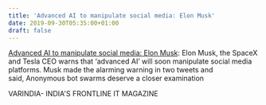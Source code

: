 ```yaml
---
title: 'Advanced AI to manipulate social media: Elon Musk'
date: 2019-09-30T05:35:00+01:00
draft: false
---
```


[Advanced AI to manipulate social media: Elon Musk](https://varindia.com/news/advanced-ai-to-manipulate-social-media-elon-musk#.XZGGDCn5qqw.blogger): Elon Musk, the SpaceX and Tesla CEO warns that ‘advanced AI’ will soon manipulate social media platforms. Musk made the alarming warning in two tweets and said, Anonymous bot swarms deserve a closer examination  
  
VARINDIA- INDIA'S FRONTLINE IT MAGAZINE